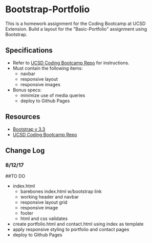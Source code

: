 # Bootstrap-Portfolio
This is a homework assignment for the Coding Bootcamp at UCSD Extension. Build a layout for the "Basic-Portfolio" assignment using Bootstrap.

## Specifications
* Refer to [UCSD Coding Bootcamp Repo](http://ucsd.bootcampcontent.com/UCSD-Coding-Bootcamp/08-07-2017-UCSD-San-Diego-Class-Repositoy-FSF-FT/blob/master/homework/02-css-bootstrap/02-Homework/Instructions/homework-instructions.md#assignment-two-instructions-bootstrap) for instructions. 
* Must contain the following items:
	* navbar
	* responsive layout
	* responsive images
* Bonus specs:
	* minimize use of media queries
	* deploy to Github Pages

## Resources
* [Bootstrap v 3.3](https://getbootstrap.com/docs/3.3/)
* [UCSD Coding Bootcamp Repo](http://ucsd.bootcampcontent.com/UCSD-Coding-Bootcamp/08-07-2017-UCSD-San-Diego-Class-Repositoy-FSF-FT/blob/master/homework/02-css-bootstrap/02-Homework/Instructions/homework-instructions.md#assignment-two-instructions-bootstrap)

## Change Log
### 8/12/17

##TO DO
* index.html
	* barebones index.html w/bootstrap link
	* working header and navbar
	* responsive layout grid
	* responsive image
	* footer
	* html and css validates
* create portfolio.html and contact.html using index as template
* apply responsive styling to portfolio and contact pages
* deploy to Github Pages

